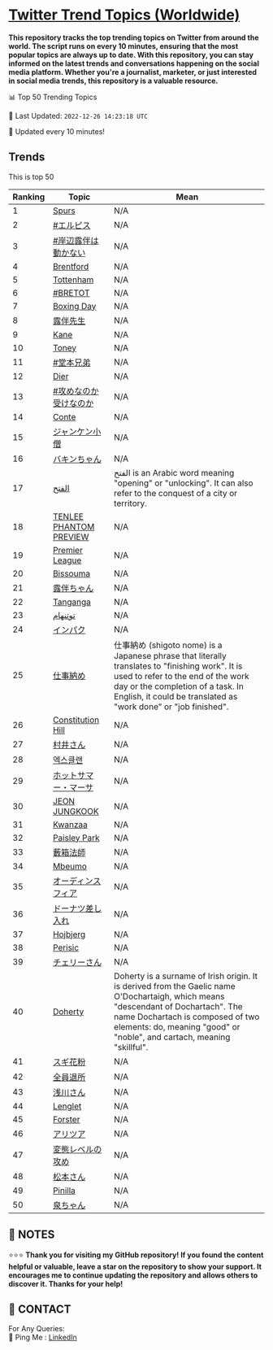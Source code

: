 [Twitter Trend Topics (Worldwide)](https://github.com/ErcinDedeoglu/Twitter-Trend-Topics)
==========

**This repository tracks the top trending topics on Twitter from around the world. 
The script runs on every 10 minutes, ensuring that the most popular topics are always up to date. 
With this repository, you can stay informed on the latest trends and conversations happening on the social media platform. 
Whether you're a journalist, marketer, or just interested in social media trends, this repository is a valuable resource.**


📊 Top 50 Trending Topics

📆 Last Updated: `2022-12-26 14:23:18 UTC`

🔧 Updated every 10 minutes!


## Trends

This is top 50

| Ranking | Topic | Mean |
| ------- | ------------ | ------------ |
| 1 | [Spurs](http://twitter.com/search?q=Spurs) | N/A |
| 2 | [#エルピス](http://twitter.com/search?q=%23%e3%82%a8%e3%83%ab%e3%83%94%e3%82%b9) | N/A |
| 3 | [#岸辺露伴は動かない](http://twitter.com/search?q=%23%e5%b2%b8%e8%be%ba%e9%9c%b2%e4%bc%b4%e3%81%af%e5%8b%95%e3%81%8b%e3%81%aa%e3%81%84) | N/A |
| 4 | [Brentford](http://twitter.com/search?q=Brentford) | N/A |
| 5 | [Tottenham](http://twitter.com/search?q=Tottenham) | N/A |
| 6 | [#BRETOT](http://twitter.com/search?q=%23BRETOT) | N/A |
| 7 | [Boxing Day](http://twitter.com/search?q=Boxing+Day) | N/A |
| 8 | [露伴先生](http://twitter.com/search?q=%e9%9c%b2%e4%bc%b4%e5%85%88%e7%94%9f) | N/A |
| 9 | [Kane](http://twitter.com/search?q=Kane) | N/A |
| 10 | [Toney](http://twitter.com/search?q=Toney) | N/A |
| 11 | [#堂本兄弟](http://twitter.com/search?q=%23%e5%a0%82%e6%9c%ac%e5%85%84%e5%bc%9f) | N/A |
| 12 | [Dier](http://twitter.com/search?q=Dier) | N/A |
| 13 | [#攻めなのか受けなのか](http://twitter.com/search?q=%23%e6%94%bb%e3%82%81%e3%81%aa%e3%81%ae%e3%81%8b%e5%8f%97%e3%81%91%e3%81%aa%e3%81%ae%e3%81%8b) | N/A |
| 14 | [Conte](http://twitter.com/search?q=Conte) | N/A |
| 15 | [ジャンケン小僧](http://twitter.com/search?q=%e3%82%b8%e3%83%a3%e3%83%b3%e3%82%b1%e3%83%b3%e5%b0%8f%e5%83%a7) | N/A |
| 16 | [バキンちゃん](http://twitter.com/search?q=%e3%83%90%e3%82%ad%e3%83%b3%e3%81%a1%e3%82%83%e3%82%93) | N/A |
| 17 | [الفتح](http://twitter.com/search?q=%d8%a7%d9%84%d9%81%d8%aa%d8%ad) | الفتح is an Arabic word meaning "opening" or "unlocking". It can also refer to the conquest of a city or territory. |
| 18 | [TENLEE PHANTOM PREVIEW](http://twitter.com/search?q=TENLEE+PHANTOM+PREVIEW) | N/A |
| 19 | [Premier League](http://twitter.com/search?q=Premier+League) | N/A |
| 20 | [Bissouma](http://twitter.com/search?q=Bissouma) | N/A |
| 21 | [露伴ちゃん](http://twitter.com/search?q=%e9%9c%b2%e4%bc%b4%e3%81%a1%e3%82%83%e3%82%93) | N/A |
| 22 | [Tanganga](http://twitter.com/search?q=Tanganga) | N/A |
| 23 | [توتنهام](http://twitter.com/search?q=%d8%aa%d9%88%d8%aa%d9%86%d9%87%d8%a7%d9%85) | N/A |
| 24 | [インパク](http://twitter.com/search?q=%e3%82%a4%e3%83%b3%e3%83%91%e3%82%af) | N/A |
| 25 | [仕事納め](http://twitter.com/search?q=%e4%bb%95%e4%ba%8b%e7%b4%8d%e3%82%81) | 仕事納め (shigoto nome) is a Japanese phrase that literally translates to "finishing work". It is used to refer to the end of the work day or the completion of a task. In English, it could be translated as "work done" or "job finished". |
| 26 | [Constitution Hill](http://twitter.com/search?q=Constitution+Hill) | N/A |
| 27 | [村井さん](http://twitter.com/search?q=%e6%9d%91%e4%ba%95%e3%81%95%e3%82%93) | N/A |
| 28 | [엑스클랜](http://twitter.com/search?q=%ec%97%91%ec%8a%a4%ed%81%b4%eb%9e%9c) | N/A |
| 29 | [ホットサマー・マーサ](http://twitter.com/search?q=%e3%83%9b%e3%83%83%e3%83%88%e3%82%b5%e3%83%9e%e3%83%bc%e3%83%bb%e3%83%9e%e3%83%bc%e3%82%b5) | N/A |
| 30 | [JEON JUNGKOOK](http://twitter.com/search?q=JEON+JUNGKOOK) | N/A |
| 31 | [Kwanzaa](http://twitter.com/search?q=Kwanzaa) | N/A |
| 32 | [Paisley Park](http://twitter.com/search?q=Paisley+Park) | N/A |
| 33 | [藪箱法師](http://twitter.com/search?q=%e8%97%aa%e7%ae%b1%e6%b3%95%e5%b8%ab) | N/A |
| 34 | [Mbeumo](http://twitter.com/search?q=Mbeumo) | N/A |
| 35 | [オーディンスフィア](http://twitter.com/search?q=%e3%82%aa%e3%83%bc%e3%83%87%e3%82%a3%e3%83%b3%e3%82%b9%e3%83%95%e3%82%a3%e3%82%a2) | N/A |
| 36 | [ドーナツ差し入れ](http://twitter.com/search?q=%e3%83%89%e3%83%bc%e3%83%8a%e3%83%84%e5%b7%ae%e3%81%97%e5%85%a5%e3%82%8c) | N/A |
| 37 | [Hojbjerg](http://twitter.com/search?q=Hojbjerg) | N/A |
| 38 | [Perisic](http://twitter.com/search?q=Perisic) | N/A |
| 39 | [チェリーさん](http://twitter.com/search?q=%e3%83%81%e3%82%a7%e3%83%aa%e3%83%bc%e3%81%95%e3%82%93) | N/A |
| 40 | [Doherty](http://twitter.com/search?q=Doherty) | Doherty is a surname of Irish origin. It is derived from the Gaelic name O'Dochartaigh, which means "descendant of Dochartach". The name Dochartach is composed of two elements: do, meaning "good" or "noble", and cartach, meaning "skillful". |
| 41 | [スギ花粉](http://twitter.com/search?q=%e3%82%b9%e3%82%ae%e8%8a%b1%e7%b2%89) | N/A |
| 42 | [全員退所](http://twitter.com/search?q=%e5%85%a8%e5%93%a1%e9%80%80%e6%89%80) | N/A |
| 43 | [浅川さん](http://twitter.com/search?q=%e6%b5%85%e5%b7%9d%e3%81%95%e3%82%93) | N/A |
| 44 | [Lenglet](http://twitter.com/search?q=Lenglet) | N/A |
| 45 | [Forster](http://twitter.com/search?q=Forster) | N/A |
| 46 | [アリツア](http://twitter.com/search?q=%e3%82%a2%e3%83%aa%e3%83%84%e3%82%a2) | N/A |
| 47 | [変態レベルの攻め](http://twitter.com/search?q=%e5%a4%89%e6%85%8b%e3%83%ac%e3%83%99%e3%83%ab%e3%81%ae%e6%94%bb%e3%82%81) | N/A |
| 48 | [松本さん](http://twitter.com/search?q=%e6%9d%be%e6%9c%ac%e3%81%95%e3%82%93) | N/A |
| 49 | [Pinilla](http://twitter.com/search?q=Pinilla) | N/A |
| 50 | [泉ちゃん](http://twitter.com/search?q=%e6%b3%89%e3%81%a1%e3%82%83%e3%82%93) | N/A |




## 📝 NOTES

⭐⭐⭐ **Thank you for visiting my GitHub repository! If you found the content helpful or valuable, leave a star on the repository to show your support. It encourages me to continue updating the repository and allows others to discover it. Thanks for your help!**

## 📨 CONTACT

 For Any Queries:  
            🏓 Ping Me : [LinkedIn](https://www.linkedin.com/in/ercindedeoglu/)